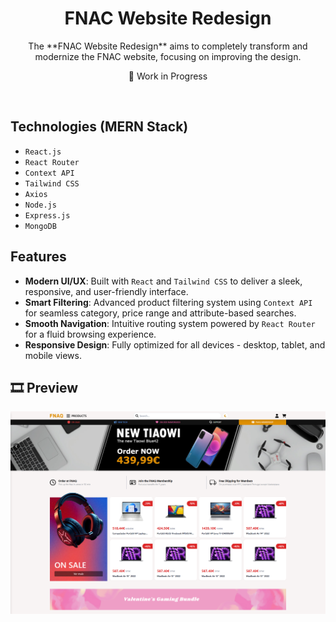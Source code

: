 <div align="center">
  <h1 align="center">FNAC Website Redesign</h3>

  <p align="center">
    The **FNAC Website Redesign** aims to completely transform and modernize the FNAC website, focusing on improving the design. 
  </p>
  <p>🚧 Work in Progress</p>
</div>

<br/>

  
## Technologies (MERN Stack)
- `React.js`
- `React Router`
- `Context API`
- `Tailwind CSS`
- `Axios`
- `Node.js`
- `Express.js`
- `MongoDB`<br/>

<!--
### ✨ Technologies
- `React.js` - Frontend library for building user interfaces.
- `Context API` - Lightweight state management for global state.
- `Tailwind CSS` - Utility-first CSS framework for styling.
- `React Router` - Client-side routing for React applications.
- `React Icons` - Library for using popular icons in React.
- `Axios` - HTTP client for making API requests.
- `Node.js` - JavaScript runtime for backend development.
- `Express.js` - Lightweight framework for creating API endpoints.
- `MongoDB` - NoSQL database for scalable data storage.
-->

## Features 
- **Modern UI/UX**: Built with `React` and `Tailwind CSS` to deliver a sleek, responsive, and user-friendly interface.
- **Smart Filtering**: Advanced product filtering system using `Context API` for seamless category, price range and attribute-based searches.
- **Smooth Navigation**: Intuitive routing system powered by `React Router` for a fluid browsing experience.
- **Responsive Design**: Fully optimized for all devices - desktop, tablet, and mobile views.



## 🎞️ Preview

<img src='frontend/public/fnaqWebsite.png' width='' >



